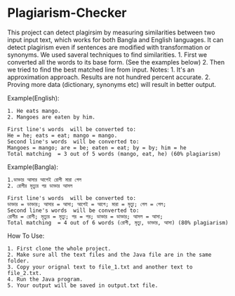 ﻿# Plagiarism-Checker


This project can detect plagirsim by measuring similarities between two input input text, which works for both Bangla and English languages. It can detect plagirism even if sentences are modified with transformation or synonyms.
We used saveral techniques to find similarities.
	1. First we converted all the words to its base form. (See the examples below)
	2. Then we tried to find the best matched line from input.
Notes:
	1. It's an approximation approach. Results are not hundred percent accurate. 
	2. Proving more data (dictionary, synonyms etc) will result in better output. 

Example(English):

	1. He eats mango.
	2. Mangoes are eaten by him.

	First line's words  will be converted to:
	He = he; eats = eat; mango = mango.
	Second line's words  will be converted to:
	Mangoes = mango; are = be; eaten = eat; by = by; him = he
	Total matching  = 3 out of 5 words (mango, eat, he) (60% plagiarism)


Example(Bangla):

	1.ডাক্তার আসার আগেই রোগী মারা গেল
	2. রোগীর মৃত্যুর পর ডাক্তার আসল

	First line's words  will be converted to:
	ডাক্তার = ডাক্তার; আসার = আসা; আগেই = আগে; মারা = মৃত্যু; গেল = গেল;
	Second line's words  will be converted to:
	রোগীর = রোগী; মৃত্যুর = মৃত্যু; পর = পর; ডাক্তার = ডাক্তার; আসল = আসা;
	Total matching  = 4 out of 6 words (রোগী, মৃত্যু, ডাক্তার, আসা) (80% plagiarism)


How To Use:

	1. First clone the whole project. 
	2. Make sure all the text files and the Java file are in the same folder.
	3. Copy your orignal text to file_1.txt and another text to file_2.txt.
	4. Run the Java program.
	5. Your output will be saved in output.txt file.


